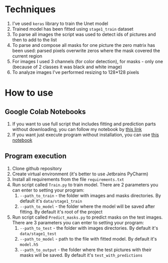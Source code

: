 # Techniques

1. I've used `keras` library to train the Unet model
2. Trained model has been fitted using `stage1_train` dataset
3. To parse all images the script was used to detect ids of pictures and then to add to the list
4. To parse and compose all masks for one picture the zero matrix has been used: parsed pixels overwrite zeros where the mask covered the current region
5. For images I used 3 channels (for color detection), for masks - only one (because of 2 classes it was black and white image)
6. To analyze images I've performed resizing to 128*128 pixels

# How to use

## Google Colab Notebooks

1. If you want to use full script that includes fitting and prediction parts without downloading, you can follow my notebook by [this link](https://colab.research.google.com/drive/1z1lXR1POU_dL4FEP9MRNeqRlYC8vJ9io?usp=sharing)
2. If you want just execute program without installation, you can use [this notebook](https://colab.research.google.com/drive/1Il0E2Ah_CLc3ccSeEhowogoSmlJ90Iiy?usp=sharing)
## Program execution

1. Clone github repository
2. Create virtual environment (it's better to use Jetbrains PyCharm)
3. Install all requirements from the file `requirements.txt`
4. Run script called `Train.py` to train model. There are 2 parameters you can enter to setting your program:
    1) `--path_to_train` - the folder with images and masks directories. By default it's `data/stage1_train`
    2) `--path_to_model` - the folder where the model will be saved after fitting. By default it's root of the project
5. Run script called `Predict_masks.py` to predict masks on the test images. There are 3 parameters you can enter to setting your program:
    1) `--path_to_test` - the folder with images directories. By default it's `data/stage1_test`
    2) `--path_to_model` - path to the file with fitted model. By default it's `model.h5`
    3) `--path_to_output` - the folder where the test pictures with their masks will be saved. By default it's `test_with_predictions`